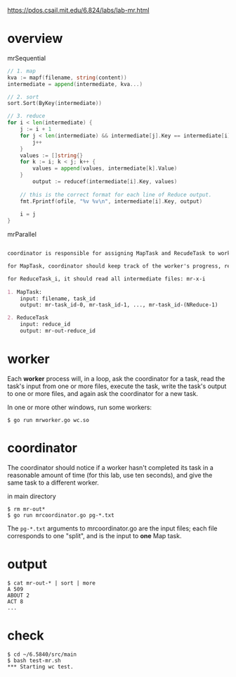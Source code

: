 
https://pdos.csail.mit.edu/6.824/labs/lab-mr.html

# overview

mrSequential
```go
// 1. map
kva := mapf(filename, string(content))
intermediate = append(intermediate, kva...)

// 2. sort
sort.Sort(ByKey(intermediate))

// 3. reduce
for i < len(intermediate) {
    j := i + 1
    for j < len(intermediate) && intermediate[j].Key == intermediate[i].Key {
        j++
    }
    values := []string{}
    for k := i; k < j; k++ {
        values = append(values, intermediate[k].Value)
    }
        output := reducef(intermediate[i].Key, values)
    
    // this is the correct format for each line of Reduce output.
    fmt.Fprintf(ofile, "%v %v\n", intermediate[i].Key, output)
    
    i = j
}
```

mrParallel
```md

coordinator is responsible for assigning MapTask and RecudeTask to workers.

for MapTask, coordinator should keep track of the worker's progress, re-assign task if failed.

for ReduceTask_i, it should read all intermediate files: mr-x-i
    
1. MapTask:
    input: filename, task_id
    output: mr-task_id-0, mr-task_id-1, ..., mr-task_id-(NReduce-1)

2. ReduceTask
    input: reduce_id
    output: mr-out-reduce_id
```

# worker
Each **worker** process will, in a loop, ask the coordinator for a task, read the task's input from one or more files, execute the task, write the task's output to one or more files, and again ask the coordinator for a new task. 

In one or more other windows, run some workers:

```shell
$ go run mrworker.go wc.so
```

# coordinator
The coordinator should notice if a worker hasn't completed its task in a reasonable amount of time (for this lab, use ten seconds), and give the same task to a different worker.

in main directory
```shell
$ rm mr-out*
$ go run mrcoordinator.go pg-*.txt
```

The `pg-*.txt` arguments to mrcoordinator.go are the input files; each file corresponds to one "split", and is the input to **one** Map task.

# output

```shell
$ cat mr-out-* | sort | more
A 509
ABOUT 2
ACT 8
...
```

# check

```shell
$ cd ~/6.5840/src/main
$ bash test-mr.sh
*** Starting wc test.
```